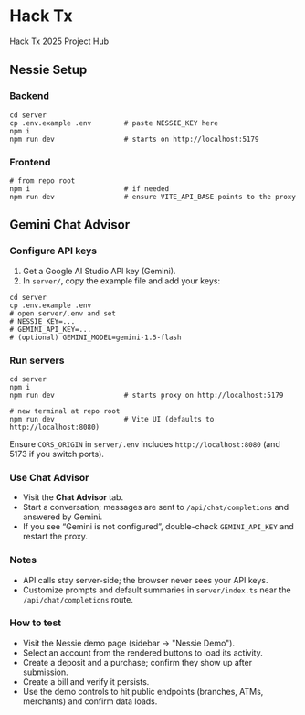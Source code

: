 # Hack Tx

Hack Tx 2025 Project Hub

## Nessie Setup

### Backend

```
cd server
cp .env.example .env        # paste NESSIE_KEY here
npm i
npm run dev                 # starts on http://localhost:5179
```

### Frontend

```
# from repo root
npm i                       # if needed
npm run dev                 # ensure VITE_API_BASE points to the proxy
```

## Gemini Chat Advisor

### Configure API keys

1. Get a Google AI Studio API key (Gemini).
2. In `server/`, copy the example file and add your keys:

```
cd server
cp .env.example .env
# open server/.env and set
# NESSIE_KEY=...
# GEMINI_API_KEY=...
# (optional) GEMINI_MODEL=gemini-1.5-flash
```

### Run servers

```
cd server
npm i
npm run dev                 # starts proxy on http://localhost:5179

# new terminal at repo root
npm run dev                 # Vite UI (defaults to http://localhost:8080)
```

Ensure `CORS_ORIGIN` in `server/.env` includes `http://localhost:8080` (and 5173 if you switch ports).

### Use Chat Advisor

- Visit the **Chat Advisor** tab.
- Start a conversation; messages are sent to `/api/chat/completions` and answered by Gemini.
- If you see “Gemini is not configured”, double-check `GEMINI_API_KEY` and restart the proxy.

### Notes

- API calls stay server-side; the browser never sees your API keys.
- Customize prompts and default summaries in `server/index.ts` near the `/api/chat/completions` route.

### How to test

- Visit the Nessie demo page (sidebar → "Nessie Demo").
- Select an account from the rendered buttons to load its activity.
- Create a deposit and a purchase; confirm they show up after submission.
- Create a bill and verify it persists.
- Use the demo controls to hit public endpoints (branches, ATMs, merchants) and confirm data loads.
